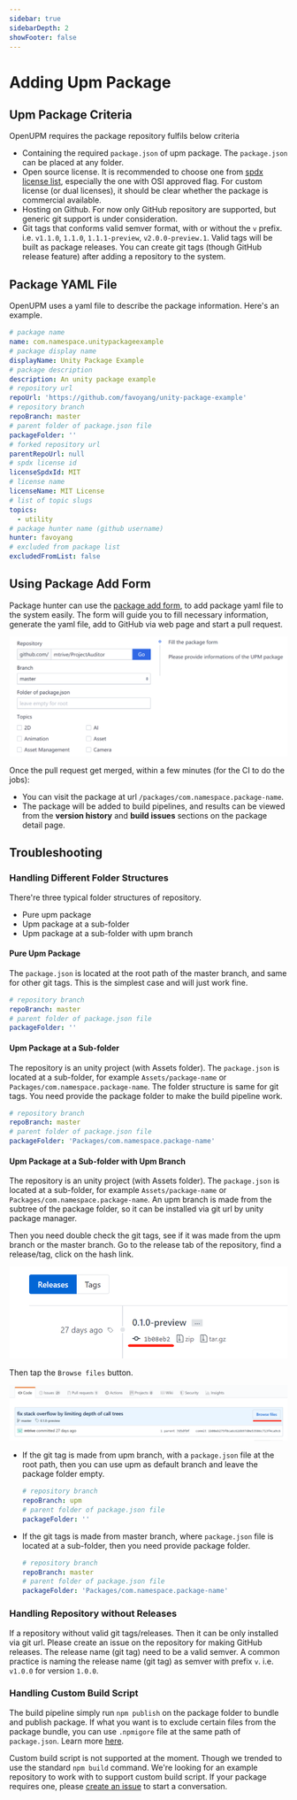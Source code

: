 ```yaml
---
sidebar: true
sidebarDepth: 2
showFooter: false
---
```

# Adding Upm Package

## Upm Package Criteria

OpenUPM requires the package repository fulfils below criteria
- Containing the required `package.json` of upm package. The `package.json` can be placed at any folder.
- Open source license. It is recommended to choose one from [spdx license list](https://spdx.org/licenses/), especially the one with OSI approved flag. For custom license (or dual licenses), it should be clear whether the package is commercial available.
- Hosting on Github. For now only GitHub repository are supported, but generic git support is under consideration.
- Git tags that conforms valid semver format, with or without the `v` prefix. i.e. `v1.1.0`, `1.1.0`, `1.1.1-preview`, `v2.0.0-preview.1`. Valid tags will be built as package releases. You can create git tags (though GitHub release feature) after adding a repository to the system.

## Package YAML File

OpenUPM uses a yaml file to describe the package information. Here's an example.

```yaml
# package name
name: com.namespace.unitypackageexample
# package display name
displayName: Unity Package Example
# package description
description: An unity package example
# repository url
repoUrl: 'https://github.com/favoyang/unity-package-example'
# repository branch
repoBranch: master
# parent folder of package.json file
packageFolder: ''
# forked repository url
parentRepoUrl: null
# spdx license id
licenseSpdxId: MIT
# license name
licenseName: MIT License
# list of topic slugs
topics:
  - utility
# package hunter name (github username)
hunter: favoyang
# excluded from package list
excludedFromList: false
```

## Using Package Add Form

Package hunter can use the [package add form](/packages/add/), to add package yaml file to the system easily. The form will guide you to fill necessary information, generate the yaml file, add to GitHub via web page and start a pull request.

[![package add form](./images/package-add-form.png)](/packages/add/)

Once the pull request get merged, within a few minutes (for the CI to do the jobs):
- You can visit the package at url `/packages/com.namespace.package-name`.
- The package will be added to build pipelines, and results can be viewed from the **version history** and **build issues** sections on the package detail page.

## Troubleshooting

### Handling Different Folder Structures

There're three typical folder structures of repository.

- Pure upm package
- Upm package at a sub-folder
- Upm package at a sub-folder with upm branch

#### Pure Upm Package

The `package.json` is located at the root path of the master branch, and same for other git tags. This is the simplest case and will just work fine.

```yaml
# repository branch
repoBranch: master
# parent folder of package.json file
packageFolder: ''
```

#### Upm Package at a Sub-folder

The repository is an unity project (with Assets folder). The `package.json` is located at a sub-folder, for example `Assets/package-name` or `Packages/com.namespace.package-name`. The folder structure is same for git tags. You need provide the package folder to make the build pipeline work.

```yaml
# repository branch
repoBranch: master
# parent folder of package.json file
packageFolder: 'Packages/com.namespace.package-name'
```

#### Upm Package at a Sub-folder with Upm Branch

The repository is an unity project (with Assets folder). The `package.json` is located at a sub-folder, for example `Assets/package-name` or `Packages/com.namespace.package-name`. An upm branch is made from the subtree of the package folder, so it can be installed via git url by unity package manager.

Then you need double check the git tags, see if it was made from the upm branch or the master branch. Go to the release tab of the repository, find a release/tag, click on the hash link.

![finding git tags](./images/finding-git-tag.png)

Then tap the `Browse files` button.

![browse files](./images/git-browse-files.png)


- If the git tag is made from upm branch, with a `package.json` file at the root path, then you can use upm as default branch and leave the package folder empty.
  ```yaml
  # repository branch
  repoBranch: upm
  # parent folder of package.json file
  packageFolder: ''
  ```
- If the git tags is made from master branch, where `package.json` file is located at a sub-folder, then you need provide package folder.
  ```yaml
  # repository branch
  repoBranch: master
  # parent folder of package.json file
  packageFolder: 'Packages/com.namespace.package-name'
  ```

### Handling Repository without Releases

If a repository without valid git tags/releases. Then it can be only installed via git url. Please create an issue on the repository for making GitHub releases. The release name (git tag) need to be a valid semver. A common practice is naming the release name (git tag) as semver with prefix `v`. i.e. `v1.0.0` for version `1.0.0`.

### Handling Custom Build Script

The build pipeline simply run `npm publish` on the package folder to bundle and publish package. If what you want is to exclude certain files from the package bundle, you can use `.npmigore` file at the same path of `package.json`. Learn more [here](https://docs.npmjs.com/misc/developers#keeping-files-out-of-your-package).

Custom build script is not supported at the moment. Though we trended to use the standard `npm build` command. We're looking for an example repository to work with to support custom build script. If your package requires one, please [create an issue](https://github.com/openupm/openupm/issues) to start a conversation.

